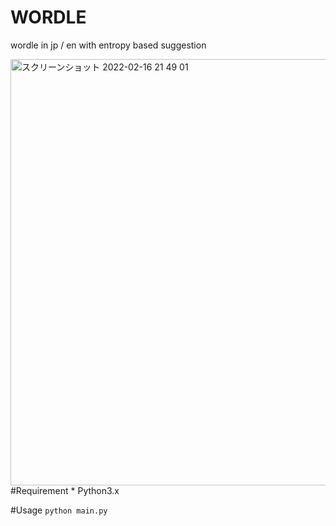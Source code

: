 # WORDLE
wordle in jp / en with entropy based suggestion

<img width="682" alt="スクリーンショット 2022-02-16 21 49 01" src="https://user-images.githubusercontent.com/87483306/154268013-a146a6eb-682b-47e8-825a-53dfe9c5cac4.png">
#Requirement
* Python3.x

#Usage
`python main.py`
